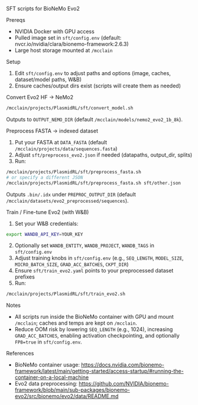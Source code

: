 SFT scripts for BioNeMo Evo2

Prereqs
- NVIDIA Docker with GPU access
- Pulled image set in `sft/config.env` (default: nvcr.io/nvidia/clara/bionemo-framework:2.6.3)
- Large host storage mounted at `/mcclain`

Setup
1) Edit `sft/config.env` to adjust paths and options (image, caches, dataset/model paths, W&B)
2) Ensure caches/output dirs exist (scripts will create them as needed)

Convert Evo2 HF → NeMo2
```bash
/mcclain/projects/PlasmidRL/sft/convert_model.sh
```
Outputs to `OUTPUT_NEMO_DIR` (default `/mcclain/models/nemo2_evo2_1b_8k`).

Preprocess FASTA → indexed dataset
1) Put your FASTA at `DATA_FASTA` (default `/mcclain/projects/data/sequences.fasta`)
2) Adjust `sft/preprocess_evo2.json` if needed (datapaths, output_dir, splits)
3) Run:
```bash
/mcclain/projects/PlasmidRL/sft/preprocess_fasta.sh
# or specify a different JSON
/mcclain/projects/PlasmidRL/sft/preprocess_fasta.sh sft/other.json
```
Outputs `.bin/.idx` under `PREPROC_OUTPUT_DIR` (default `/mcclain/datasets/evo2_preprocessed/sequences`).

Train / Fine-tune Evo2 (with W&B)
1) Set your W&B credentials:
```bash
export WANDB_API_KEY=YOUR_KEY
```
2) Optionally set `WANDB_ENTITY`, `WANDB_PROJECT`, `WANDB_TAGS` in `sft/config.env`
3) Adjust training knobs in `sft/config.env` (e.g., `SEQ_LENGTH`, `MODEL_SIZE`, `MICRO_BATCH_SIZE`, `GRAD_ACC_BATCHES`, `CKPT_DIR`)
4) Ensure `sft/train_evo2.yaml` points to your preprocessed dataset prefixes
5) Run:
```bash
/mcclain/projects/PlasmidRL/sft/train_evo2.sh
```

Notes
- All scripts run inside the BioNeMo container with GPU and mount `/mcclain`; caches and temps are kept on `/mcclain`.
- Reduce OOM risk by lowering `SEQ_LENGTH` (e.g., 1024), increasing `GRAD_ACC_BATCHES`, enabling activation checkpointing, and optionally `FP8=true` in `sft/config.env`.

References
- BioNeMo container usage: https://docs.nvidia.com/bionemo-framework/latest/main/getting-started/access-startup/#running-the-container-on-a-local-machine
- Evo2 data preprocessing: https://github.com/NVIDIA/bionemo-framework/blob/main/sub-packages/bionemo-evo2/src/bionemo/evo2/data/README.md

